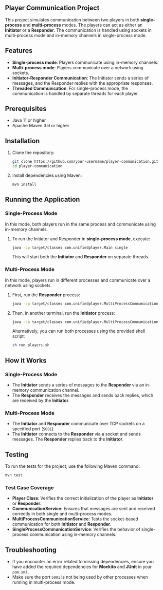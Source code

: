 ## Player Communication Project

This project simulates communication between two players in both **single-process** and **multi-process** modes. The players can act as either an **Initiator** or a **Responder**. The communication is handled using sockets in multi-process mode and in-memory channels in single-process mode.

## Features

- **Single-process mode**: Players communicate using in-memory channels.
- **Multi-process mode**: Players communicate over a network using sockets.
- **Initiator-Responder Communication**: The Initiator sends a series of messages, and the Responder replies with the appropriate responses.
- **Threaded Communication**: For single-process mode, the communication is handled by separate threads for each player.

## Prerequisites

- Java 11 or higher
- Apache Maven 3.6 or higher

## Installation

1. Clone the repository:

   ```bash
   git clone https://github.com/your-username/player-communication.git
   cd player-communication
   ```

2. Install dependencies using Maven:

   ```bash
   mvn install
   ```

## Running the Application

### Single-Process Mode

In this mode, both players run in the same process and communicate using in-memory channels.

1. To run the Initiator and Responder in **single-process mode**, execute:

   ```bash
   java -cp target/classes com.unifiedplayer.Main single
   ```

   This will start both the **Initiator** and **Responder** on separate threads.

### Multi-Process Mode

In this mode, players run in different processes and communicate over a network using sockets.

1. First, run the **Responder** process:

   ```bash
   java -cp target/classes com.unifiedplayer.MultiProcessCommunicationService responder
   ```

2. Then, in another terminal, run the **Initiator** process:

   ```bash
   java -cp target/classes com.unifiedplayer.MultiProcessCommunicationService initiator
   ```

   Alternatively, you can run both processes using the provided shell script:

   ```bash
   sh run_players.sh
   ```

## How it Works

### Single-Process Mode
- The **Initiator** sends a series of messages to the **Responder** via an in-memory communication channel.
- The **Responder** receives the messages and sends back replies, which are received by the **Initiator**.

### Multi-Process Mode
- The **Initiator** and **Responder** communicate over TCP sockets on a specified port (`5001`).
- The **Initiator** connects to the **Responder** via a socket and sends messages. The **Responder** replies back to the **Initiator**.

## Testing

To run the tests for the project, use the following Maven command:

```bash
mvn test
```

### Test Case Coverage

- **Player Class**: Verifies the correct initialization of the player as **Initiator** or **Responder**.
- **CommunicationService**: Ensures that messages are sent and received correctly in both single and multi-process modes.
- **MultiProcessCommunicationService**: Tests the socket-based communication for both **Initiator** and **Responder**.
- **SingleProcessCommunicationService**: Verifies the behavior of single-process communication using in-memory channels.

## Troubleshooting

- If you encounter an error related to missing dependencies, ensure you have added the required dependencies for **Mockito** and **JUnit** in your `pom.xml`.
- Make sure the port `5001` is not being used by other processes when running in multi-process mode.

